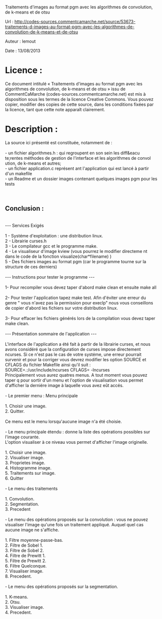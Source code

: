 Traitements d'images au format pgm avec les algorithmes de convolution, de k-means et de otsu

Url     : http://codes-sources.commentcamarche.net/source/53673-traitements-d-images-au-format-pgm-avec-les-algorithmes-de-convolution-de-k-means-et-de-otsu

Auteur  : lemout

Date    : 13/08/2013

Licence :
=========

Ce document intitulé « Traitements d'images au format pgm avec les algorithmes de convolution, de k-means et de otsu » issu de CommentCaMarche
(codes-sources.commentcamarche.net) est mis à disposition sous les termes de
la licence Creative Commons. Vous pouvez copier, modifier des copies de cette
source, dans les conditions fixées par la licence, tant que cette note
apparaît clairement.

Description :
=============

La source ici pr&eacute;sent&eacute; est constitu&eacute;e, notamment de :
<br/>
<br/> - un fichier algorithmes.h : qui regroupent en son sein les diff&eacu
te;rentes m&eacute;thodes de gestion de l'interface et les algorithmes de convol
ution, de k-means et autres;
<br/> - un fichier application.c repr&eacute;sent
ant l'application qui est lanc&eacute; &agrave; partir d'un makefile
<br/> - un Readme et un dossier images contenant quelques images pgm pour les tests
<br/>

<br/><a name='conclusion'></a><h2> Conclusion : </h2>

<br />---		Services Exig&eacute;s
<br />
<br />1 - Syst&eacute;me d'exploitation : une distribution linux.
<br />2 - Librairie curses.h
<br />3 - Le compilateur gcc et le programme make.
<br />4 - Le visualiseur d'image kview (vous pourrez le modifier directeme
nt dans le code de la fonction visualize(char*filename) )
<br />5 - Des fichiers images au format pgm (car le programme tourne sur la structure de ces derniers)
<br />
<br />		---		 Instructions pour tester le programme		---
<br />
<br/>1- Pour recompiler vous devez taper d'abord make clean et ensuite make all
<br />
<br />2- Pour tester l'application tapez make test. Afin d'&eacute;viter une erreur du genre  &quot; vous n'avez pas la permission pour execlp&quot; nous vous conseillons de copier d'abord les fichiers sur votre distribution linux.
<br />
<br />3- Pour effacer les fichiers g&eacute;n&eacute;r&eacute;s lors de la compilation vous devez taper make clean.
<br />
<br />		---		Pr&eacute;sentation sommaire de l'application		---
<br />
<br />L'interface de l'application a &eacute;t&eacute; fait &agrave; partir de la librairie curses, et nous avons consid&eacute;r&eacute; que la configuration de curses impose directement ncurses. Si ce n'est pas le cas de votre syst&eacute;me, une erreur pourrait survenir et pour la corriger vous devrez modifier les option SOURCE et CFLAGS du fichier Makefile ainsi qu'il suit : 
<br/> SOURCE=.:/usr/include/ncurses CFLAGS= -lncurses
<br/> Principalement vous aurez quatres menus. A tout moment vous pouvez taper q pour sortir d'un menu et l'option de visualisation vous permet d'afficher la derni&eacute;re image &agrave; laquelle vous avez e&ucirc;t acc&eacute;s.
<br />
<br />- Le premier menu : Menu principale
<br />
<br /> 	1. Choisir une image.
<br />	2. Quitter.
<br />
<br />   Ce menu est le menu lorsqu'aucune image n'a &eacute;t&eacute; choisie.
<br />
<br />- Le menu principale &eacute;tendu : donne la liste des op&eacute;rations possibles sur l'image courante.
<br />  L'option visualiser &agrave; ce niveau vous permet d'afficher l'image originelle.
<br />
<br/>	1. Choisir une image.
<br />	2. Visualiser image.
<br />	3. Proprietes image.
<br />	4. Histogramme image.
<br />	5. Traitements sur image.
<br />	6. Quitter
<br />
<br />- Le menu des traitements
<br />
<br />	1. Convolution.
<br />	2. Segmentation.
<br />	3. Precedent
<br />
<br />- Le menu des op&eacute;rations propos&eacute;s sur la convolution :  vous ne pouvez visualiser l'image qu'une fois un traitement appliqu&eacute;. Auquel quel cas aucune image ne s'affiche.
<br />
<br />	1. Filtre moyenne-passe-bas.
<br />	2. Filtre de Sobel 1.
<br />	3. Filtre de Sobel 2.
<br />	4. Filtre de Prewitt 1.
<br />	5. Filtre de Prewitt 2.
<br />	6. Filtre Quelconque.
<br />	7. Visualiser image.
<br />	8. Precedent.
<br />
<br />- Le menu des op&eacute;rations propos&eacute;s sur la segmentation.
<br />
<br />	1. K-means.
<br />	2. Otsu.
<br />	3. Visualiser image.
<br />	4. Precedent.

